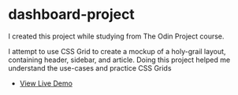 # dashboard-project
I created this project while studying from The Odin Project course.

I attempt to use CSS Grid to create a mockup of a holy-grail layout, containing header, sidebar, and article. Doing this project helped me understand the use-cases and practice CSS Grids

- [View Live Demo](https://yash-aryan.github.io/dashboard-project/)
